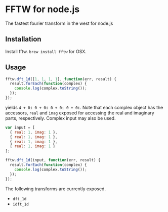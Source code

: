 FFTW for node.js
================

The fastest fourier transform in the west for node.js

Installation
------------
Install fftw. `brew install fftw` for OSX.

Usage
-----
```javascript
fftw.dft_1d([1, 1, 1, 1], function(err, result) {
  result.forEach(function(complex) {
    console.log(complex.toString());
  });
});
```
yields `4 + 0i 0 + 0i 0 + 0i 0 + 0i`. Note that each complex object has the
accessors, `real` and `imag` exposed for accessing the real and imaginary
parts, respectively. Complex input may also be used.
```javascript
var input = [
  { real: 1, imag: 1 },
  { real: 1, imag: 1 },
  { real: 1, imag: 1 },
  { real: 1, imag: 1 }
];

fftw.dft_1d(input, function(err, result) {
  result.forEach(function(complex) {
    console.log(complex.toString());
  });
});
```

The following transforms are currently exposed.
  * `dft_1d`
  * `idft_1d`
